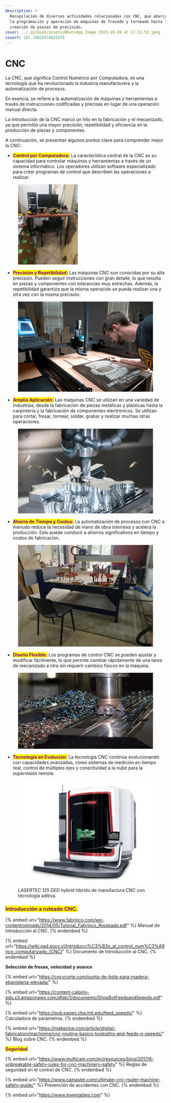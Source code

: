 ```yaml
---
description: >-
  Recopilación de diversas actividades relacionadas con CNC, que abarcan desde
  la programación y operación de máquinas de fresado y torneado hasta la
  creación de piezas de precisión.
cover: ../.gitbook/assets/WhatsApp Image 2023-10-30 at 17.51.53.jpeg
coverY: 107.74025974025975
---
```


# CNC

La CNC, que significa Control Numérico por Computadora, es una tecnología que ha revolucionado la industria manufacturera y la automatización de procesos.

En esencia, se refiere a la automatización de máquinas y herramientas a través de instrucciones codificadas y precisas en lugar de una operación manual directa.

La introducción de la CNC marcó un hito en la fabricación y el mecanizado, ya que permitió una mayor precisión, repetibilidad y eficiencia en la producción de piezas y componentes.

A continuación, se presentan algunos puntos clave para comprender mejor la CNC:

* <mark style="color:purple;">**Control por Computadora:**</mark> La característica central de la CNC es su capacidad para controlar máquinas y herramientas a través de un sistema informático. Los operadores utilizan software especializado para crear programas de control que describen las operaciones a realizar.

<figure><img src="../.gitbook/assets/WhatsApp Image 2023-10-30 at 17.51.43 (2).jpeg" alt="" width="188"><figcaption></figcaption></figure>

* <mark style="color:purple;">**Precisión y Repetibilidad:**</mark> Las máquinas CNC son conocidas por su alta precisión. Pueden seguir instrucciones con gran detalle, lo que resulta en piezas y componentes con tolerancias muy estrechas. Además, la repetibilidad garantiza que la misma operación se pueda realizar una y otra vez con la misma precisión.

<figure><img src="../.gitbook/assets/image (9) (1) (1) (1) (1).png" alt=""><figcaption></figcaption></figure>

* <mark style="color:purple;">**Amplia Aplicación:**</mark> Las máquinas CNC se utilizan en una variedad de industrias, desde la fabricación de piezas metálicas y plásticas hasta la carpintería y la fabricación de componentes electrónicos. Se utilizan para cortar, fresar, tornear, soldar, grabar y realizar muchas otras operaciones.

<figure><img src="../.gitbook/assets/image (91).png" alt=""><figcaption></figcaption></figure>

* <mark style="color:purple;">**Ahorro de Tiempo y Costos:**</mark> La automatización de procesos con CNC a menudo reduce la necesidad de mano de obra intensiva y acelera la producción. Esto puede conducir a ahorros significativos en tiempo y costos de fabricación.

<figure><img src="../.gitbook/assets/image (2) (1) (1) (1) (1) (1) (1) (1) (1) (1) (1).png" alt=""><figcaption></figcaption></figure>

* <mark style="color:purple;">**Diseño Flexible:**</mark> Los programas de control CNC se pueden ajustar y modificar fácilmente, lo que permite cambiar rápidamente de una tarea de mecanizado a otra sin requerir cambios físicos en la máquina.

<figure><img src="../.gitbook/assets/image (4) (1) (1) (1) (1) (1) (1) (1) (1) (1).png" alt=""><figcaption></figcaption></figure>

* <mark style="color:purple;">**Tecnología en Evolución:**</mark> La tecnología CNC continúa evolucionando con capacidades avanzadas, como sistemas de medición en tiempo real, control de múltiples ejes y conectividad a la nube para la supervisión remota.

<figure><img src="../.gitbook/assets/image (5) (1) (1) (1) (1) (1) (1) (1) (1) (1).png" alt=""><figcaption><p><em>LASERTEC 125 DED hybrid</em> híbrido de manufactura CNC con tecnología aditiva. </p></figcaption></figure>

### <mark style="color:purple;">**Introducción a ruteado CNC.**</mark>

{% embed url="https://www.fabrinco.com/wp-content/uploads/2014/05/Tutorial_Fabrinco_Routeado.pdf" %}
Manual de introducción al CNC.
{% endembed %}

{% embed url="https://wiki.ead.pucv.cl/Introducci%C3%B3n_al_control_num%C3%A9rico_computarizado_(CNC)" %}
Documento de Introducción al CNC.
{% endembed %}

**Selección de fresas, velocidad y avance**

{% embed url="https://cncycorte.com/punta-de-bola-para-madera-ebanisteria-elevada/" %}

{% embed url="https://content-calpoly-edu.s3.amazonaws.com/dfab/1/documents/ShopBotFeedsandSpeeds.pdf" %}

{% embed url="https://pub.pages.cba.mit.edu/feed_speeds/" %}
Calculadora de parámetros.
{% endembed %}

{% embed url="https://makezine.com/article/digital-fabrication/machining/cnc-routing-basics-toolpaths-and-feeds-n-speeds/" %}
Blog sobre CNC.
{% endembed %}

<mark style="color:purple;">**Seguridad**</mark>

{% embed url="https://www.multicam.com/en/resources/blog/2017/6-unbreakable-safety-rules-for-cnc-machinery-safety" %}
Reglas de seguridad en el control de CNC.
{% endembed %}

{% embed url="https://www.camaster.com/ultimate-cnc-router-machine-safety-guide/" %}
Prevención de accidentes con CNC.
{% endembed %}

{% embed url="https://www.inventables.com" %}
